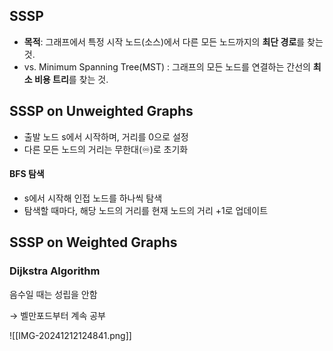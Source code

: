 ## SSSP

- **목적**: 그래프에서 특정 시작 노드(소스)에서 다른 모든 노드까지의 **최단 경로**를 찾는 것.
- vs. Minimum Spanning Tree(MST)
  : 그래프의 모든 노드를 연결하는 간선의 **최소 비용 트리**를 찾는 것.
## SSSP on Unweighted Graphs

- 출발 노드 s에서 시작하며, 거리를 0으로 설정
- 다른 모든 노드의 거리는 무한대(♾️)로 초기화
#### BFS 탐색
- s에서 시작해 인접 노드를 하나씩 탐색
- 탐색할 때마다, 해당 노드의 거리를 현재 노드의 거리 +1로 업데이트

## SSSP on Weighted Graphs
### Dijkstra Algorithm
음수일 때는 성립을 안함

→ 벨만포드부터 계속 공부

![[IMG-20241212124841.png]]
